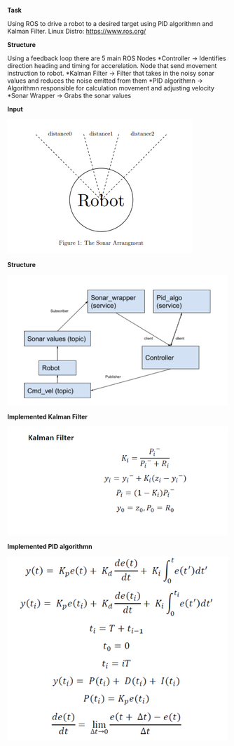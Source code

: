 **Task**

Using ROS to drive a robot to a desired target using PID algorithmn and Kalman Filter.
Linux Distro: https://www.ros.org/

**Structure**

Using a feedback loop there are 5 main ROS Nodes
*Controller -> Identifies direction heading and timing for accerelation. Node that send movement instruction to robot.
*Kalman Filter -> Filter that takes in the noisy sonar values and reduces the noise emitted from them
*PID algorithmn -> Algorithmn responsible for calculation movement and adjusting velocity 
*Sonar Wrapper -> Grabs the sonar values


**Input**

![alt text](./images/sonarinput.PNG)

**Structure**

![alt text](./images/structure.PNG)

**Implemented Kalman Filter**

![alt text](./images/kalmanfilter.PNG)

**Implemented PID algorithmn**

![alt text](./images/PIDalgo.PNG)
